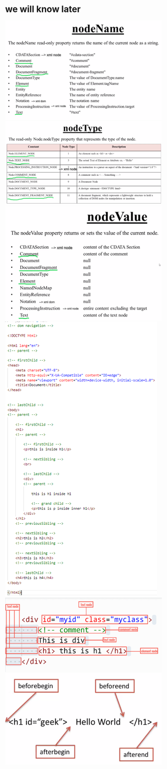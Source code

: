 # we will know later

![node name](..\node_name.png "node name values") ![node type](..\node_type.png "node type values") ![node value](..\node_value.png "node values") ![dom navigation](..\dom_navigation.png "node relationship") ![nodes](..\nodes.png "node names") ![adjacent](..\adjacent_position.png "adjacent position")